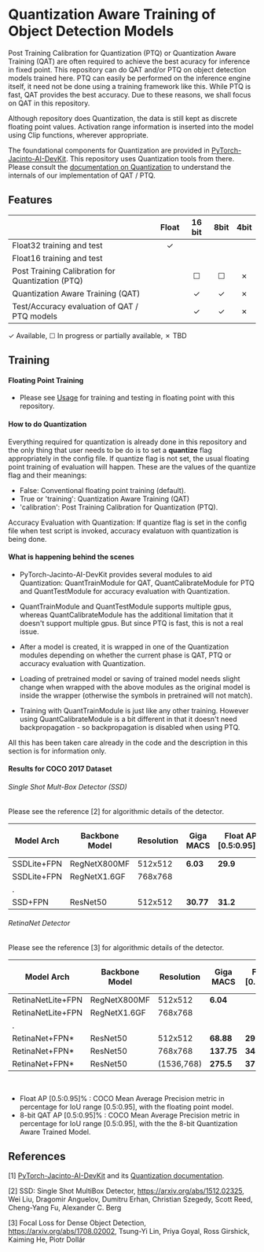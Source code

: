 # Quantization Aware Training of Object Detection Models

Post Training Calibration for Quantization (PTQ) or Quantization Aware Training (QAT) are often required to achieve the best acuracy for inference in fixed point. This repository can do QAT and/or PTQ on object detection models trained here. PTQ can easily be performed on the inference engine itself, it need not be done using a training framework like this. While PTQ is fast, QAT provides the best accuracy. Due to these reasons, we shall focus on QAT in this repository. 

Although  repository does Quantization, the data is still kept as discrete floating point values. Activation range information is inserted into the model using Clip functions, wherever appropriate.  

The foundational components for Quantization are provided in [PyTorch-Jacinto-AI-DevKit](https://bitbucket.itg.ti.com/projects/JACINTO-AI/repos/pytorch-jacinto-ai-devkit/browse/). This repository uses Quantization tools from there. Please consult the [documentation on Quantization](https://git.ti.com/cgit/jacinto-ai/pytorch-jacinto-ai-devkit/about/docs/Quantization.md) to understand the internals of our implementation of QAT / PTQ.


## Features

|                                                  | Float    | 16 bit   | 8bit     | 4bit     |
|--------------------                              |:--------:|:--------:|:--------:|:--------:|
| Float32 training and test                        |✓         |          |          |          |
| Float16 training and test                        |          |          |          |          |
| Post Training Calibration for Quantization (PTQ) |          | ☐        | ☐        |✗         |
| Quantization Aware Training (QAT)                |          | ✓        | ✓        |✗         |
| Test/Accuracy evaluation of QAT / PTQ models     |          | ✓        | ✓        |✗         |

✓ Available, ☐ In progress or partially available, ✗ TBD


## Training

#### Floating Point Training
- Please see [Usage](./docs/usage.md) for training and testing in floating point with this repository.


#### How to do Quantization

Everything required for quantization is already done in this repository and the only thing that user needs to be do is to set a **quantize** flag appropriately in the config file. If quantize flag is not set, the usual floating point training of evaluation will happen. These are the values of the quantize flag and their meanings:
- False: Conventional floating point training (default).
- True or 'training': Quantization Aware Training (QAT)
- 'calibration': Post Training Calibration for Quantization (PTQ).

Accuracy Evaluation with Quantization: If quantize flag is set in the config file when test script is invoked, accuracy evalatuon with quantization is being done.

#### What is happening behind the scenes   
- PyTorch-Jacinto-AI-DevKit provides several modules to aid Quantization: QuantTrainModule for QAT, QuantCalibrateModule for PTQ and QuantTestModule for accuracy evaluation with Quantization. 

- QuantTrainModule and QuantTestModule supports multiple gpus, whereas QuantCalibrateModule has the additional limitation that it doesn't support multiple gpus. But since PTQ is fast, this is not a real issue.

- After a model is created, it is wrapped in one of the Quantization modules depending on whether the current phase is QAT, PTQ or accuracy evaluation with Quantization.

- Loading of pretrained model or saving of trained model needs slight change when wrapped with the above modules as the original model is inside the wrapper (otherwise the symbols in pretrained will not match).

- Training with QuantTrainModule is just like any other training. However using QuantCalibrateModule is a bit different in that it doesn't need backpropagation - so backpropagation is disabled when using PTQ.

All this has been taken care already in the code and the description in this section is for information only. 

#### Results for COCO 2017 Dataset

###### Single Shot Mult-Box Detector (SSD) 
Please see the reference [2] for algorithmic details of the detector.

|Model Arch       |Backbone Model|Resolution |Giga MACS |Float AP [0.5:0.95]%|8-bit QAT AP [0.5:0.95]%|Download |
|----------       |--------------|-----------|----------|--------------------|------------------------|---------|
|SSDLite+FPN      |RegNetX800MF  |512x512    |**6.03**  |**29.9**            |**29.6**                |         |
|SSDLite+FPN      |RegNetX1.6GF  |768x768    |          |                    |                        |         |
|.
|SSD+FPN          |ResNet50      |512x512    |**30.77** |**31.2**            |                        |[link](https://bitbucket.itg.ti.com/projects/JACINTO-AI/repos/jacinto-ai-modelzoo/browse/pytorch/vision/object_detection/xmmdet/coco/ssd_resnet_fpn) |


###### RetinaNet Detector
Please see the reference [3] for algorithmic details of the detector.

|Model Arch       |Backbone Model|Resolution |Giga MACS |Float AP [0.5:0.95]%|8-bit QAT AP [0.5:0.95]%|Download |
|----------       |--------------|-----------|----------|--------------------|------------------------|---------|
|RetinaNetLite+FPN|RegNetX800MF  |512x512    |**6.04**  |                    |                        |         |
|RetinaNetLite+FPN|RegNetX1.6GF  |768x768    |          |                    |                        |         |
|.
|RetinaNet+FPN*   |ResNet50      |512x512    |**68.88** |**29.7**            |                        |[link](https://github.com/open-mmlab/mmdetection/tree/master/configs/retinanet) |
|RetinaNet+FPN*   |ResNet50      |768x768    |**137.75**|**34.0**            |                        |[link](https://github.com/open-mmlab/mmdetection/tree/master/configs/retinanet) |
|RetinaNet+FPN*   |ResNet50      |(1536,768) |**275.5** |**37.0**            |                        |[link](https://github.com/open-mmlab/mmdetection/tree/master/configs/retinanet) |
<br>

- Float AP [0.5:0.95]% : COCO Mean Average Precision metric in percentage for IoU range [0.5:0.95], with the floating point model.
- 8-bit QAT AP [0.5:0.95]% : COCO Mean Average Precision metric in percentage for IoU range [0.5:0.95], with the the 8-bit Quantization Aware Trained Model.


## References
[1] [PyTorch-Jacinto-AI-DevKit](https://git.ti.com/cgit/jacinto-ai/pytorch-jacinto-ai-devkit/about/) and its [Quantization documentation](https://git.ti.com/cgit/jacinto-ai/pytorch-jacinto-ai-devkit/about/docs/Quantization.md). 

[2] SSD: Single Shot MultiBox Detector, https://arxiv.org/abs/1512.02325, Wei Liu, Dragomir Anguelov, Dumitru Erhan, Christian Szegedy, Scott Reed, Cheng-Yang Fu, Alexander C. Berg

[3] Focal Loss for Dense Object Detection, https://arxiv.org/abs/1708.02002, Tsung-Yi Lin, Priya Goyal, Ross Girshick, Kaiming He, Piotr Dollár
